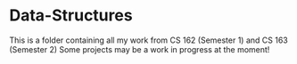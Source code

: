 # Data-Structures

This is a folder containing all my work from CS 162 (Semester 1) and CS 163 (Semester 2)
Some projects may be a work in progress at the moment!
